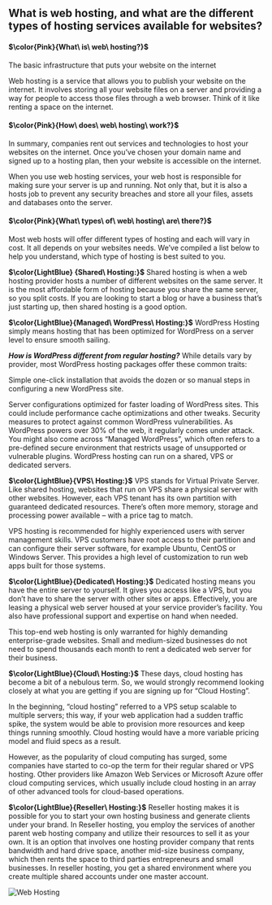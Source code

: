 ## What is web hosting, and what are the different types of hosting services available for websites?

#### $\color{Pink}{What\ is\ web\ hosting?}$

The basic infrastructure that puts your website on the internet

Web hosting is a service that allows you to publish your website on the internet. It involves storing all your website files on a server and providing a way for people to access those files through a web browser. Think of it like renting a space on the internet.

#### $\color{Pink}{How\ does\ web\ hosting\ work?}$

In summary, companies rent out services and technologies to host your websites on the internet. Once you’ve chosen your domain name and signed up to a hosting plan, then your website is accessible on the internet.

When you use web hosting services, your web host is responsible for making sure your server is up and running. Not only that, but it is also a hosts job to prevent any security breaches and store all your files, assets and databases onto the server.

#### $\color{Pink}{What\ types\ of\ web\ hosting\ are\ there?}$

Most web hosts will offer different types of hosting and each will vary in cost. It all depends on your websites needs. We’ve compiled a list below to help you understand, which type of hosting is best suited to you.

**$\color{LightBlue} {Shared\ Hosting:}$**
Shared hosting is when a web hosting provider hosts a number of different websites on the same server. It is the most affordable form of hosting because you share the same server, so you split costs. If you are looking to start a blog or have a business that’s just starting up, then shared hosting is a good option.

**$\color{LightBlue}{Managed\ WordPress\ Hosting:}$**
WordPress Hosting simply means hosting that has been optimized for WordPress on a server level to ensure smooth sailing.

**_How is WordPress different from regular hosting?_** While details vary by provider, most WordPress hosting packages offer these common traits:

Simple one-click installation that avoids the dozen or so manual steps in configuring a new WordPress site.

Server configurations optimized for faster loading of WordPress sites. This could include performance cache optimizations and other tweaks.
Security measures to protect against common WordPress vulnerabilities. As WordPress powers over 30% of the web, it regularly comes under attack. You might also come across “Managed WordPress”, which often refers to a pre-defined secure environment that restricts usage of unsupported or vulnerable plugins.
WordPress hosting can run on a shared, VPS or dedicated servers.

**$\color{LightBlue}{VPS\ Hosting:}$**
VPS stands for Virtual Private Server. Like shared hosting, websites that run on VPS share a physical server with other websites. However, each VPS tenant has its own partition with guaranteed dedicated resources. There’s often more memory, storage and processing power available – with a price tag to match.

VPS hosting is recommended for highly experienced users with server management skills. VPS customers have root access to their partition and can configure their server software, for example Ubuntu, CentOS or Windows Server. This provides a high level of customization to run web apps built for those systems.

**$\color{LightBlue}{Dedicated\ Hosting:}$**
Dedicated hosting means you have the entire server to yourself. It gives you access like a VPS, but you don’t have to share the server with other sites or apps. Effectively, you are leasing a physical web server housed at your service provider’s facility. You also have professional support and expertise on hand when needed.

This top-end web hosting is only warranted for highly demanding enterprise-grade websites. Small and medium-sized businesses do not need to spend thousands each month to rent a dedicated web server for their business.

**$\color{LightBlue}{Cloud\ Hosting:}$**
These days, cloud hosting has become a bit of a nebulous term. So, we would strongly recommend looking closely at what you are getting if you are signing up for “Cloud Hosting”.

In the beginning, “cloud hosting” referred to a VPS setup scalable to multiple servers; this way, if your web application had a sudden traffic spike, the system would be able to provision more resources and keep things running smoothly. Cloud hosting would have a more variable pricing model and fluid specs as a result.

However, as the popularity of cloud computing has surged, some companies have started to co-op the term for their regular shared or VPS hosting. Other providers like Amazon Web Services or Microsoft Azure offer cloud computing services, which usually include cloud hosting in an array of other advanced tools for cloud-based operations.

**$\color{LightBlue}{Reseller\ Hosting:}$** Reseller hosting makes it is possible for you to start your own hosting business and generate clients under your brand. In Reseller hosting, you employ the services of another parent web hosting company and utilize their resources to sell it as your own. It is an option that involves one hosting provider company that rents bandwidth and hard drive space, another mid-size business company, which then rents the space to third parties entrepreneurs and small businesses. In reseller hosting, you get a shared environment where you create multiple shared accounts under one master account.

![Web Hosting](https://github.com/pesto-students/team-nitish-jha-Sukanya3096/assets/49310523/8263cd20-2feb-448a-9650-6c58ff106c37)
